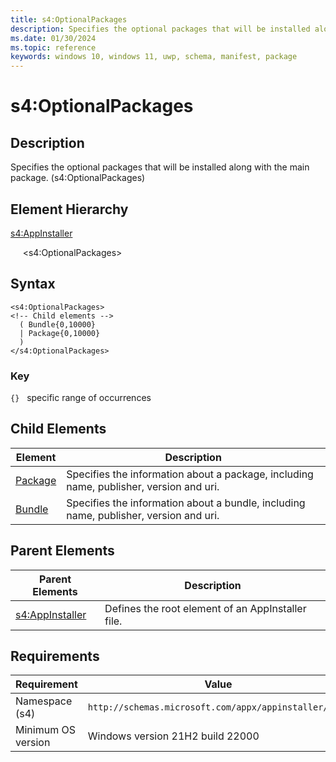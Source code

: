 ```yaml
---
title: s4:OptionalPackages
description: Specifies the optional packages that will be installed along with the main package. (s4:OptionalPackages)
ms.date: 01/30/2024
ms.topic: reference
keywords: windows 10, windows 11, uwp, schema, manifest, package 
---
```


# s4:OptionalPackages

## Description

Specifies the optional packages that will be installed along with the main package. (s4:OptionalPackages)


## Element Hierarchy

[s4:AppInstaller](element-s4-appinstaller.md)

&nbsp;&nbsp;&nbsp;&nbsp; &lt;s4:OptionalPackages&gt;

## Syntax

```syntax
<s4:OptionalPackages>
<!-- Child elements -->
  ( Bundle{0,10000}
  | Package{0,10000}
  )
</s4:OptionalPackages>
```

### Key

`{}`   specific range of occurrences


## Child Elements

| Element | Description |
| -----------| -------------|
| [Package](element-s4-package.md) | Specifies the information about a package, including name, publisher, version and uri. |
| [Bundle](element-s4-bundle.md) | Specifies the information about a bundle, including name, publisher, version and uri.  |

## Parent Elements

| Parent Elements | Description |
|-----------------|-------------|
| [s4:AppInstaller](element-s4-optionalpackages.md) | Defines the root element of an AppInstaller file. |

## Requirements

| Requirement | Value |
| ---------------| -------------------------------------------------------------|
| Namespace (s4) | `http://schemas.microsoft.com/appx/appinstaller/2021` |
| Minimum OS version | Windows version 21H2 build 22000 |
